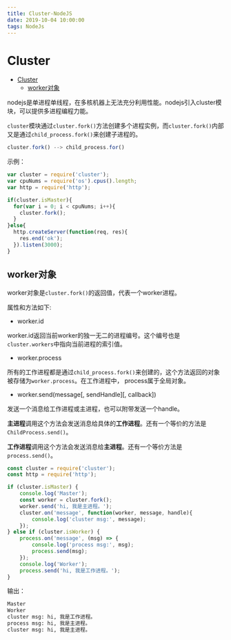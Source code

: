 ```yaml
---
title: Cluster-NodeJS
date: 2019-10-04 10:00:00
tags: NodeJs
---
```


# Cluster

<!-- @import "[TOC]" {cmd="toc" depthFrom=1 depthTo=6 orderedList=false} -->

<!-- code_chunk_output -->

- [Cluster](#cluster)
  - [worker对象](#worker对象)

<!-- /code_chunk_output -->

nodejs是单进程单线程，在多核机器上无法充分利用性能。nodejs引入cluster模块，可以提供多进程编程力能。

`cluster`模块通过`cluster.fork()`方法创建多个进程实例，而`cluster.fork()`内部又是通过`child_process.fork()`来创建子进程的。

```js
cluster.fork() --> child_process.for()
```

示例：

```js
var cluster = require('cluster');
var cpuNums = require('os').cpus().length;
var http = require('http');

if(cluster.isMaster){
  for(var i = 0; i < cpuNums; i++){
    cluster.fork();
  }
}else{
  http.createServer(function(req, res){
    res.end('ok');
  }).listen(3000);
}
```

## worker对象

worker对象是`cluster.fork()`的返回值，代表一个worker进程。

属性和方法如下:

- worker.id

worker.id返回当前worker的独一无二的进程编号。这个编号也是`cluster.workers`中指向当前进程的索引值。

- worker.process

所有的工作进程都是通过`child_process.fork()`来创建的，这个方法返回的对象被存储为`worker.process`。在工作进程中， process属于全局对象。

- worker.send(message[, sendHandle][, callback])

发送一个消息给工作进程或主进程，也可以附带发送一个handle。

**主进程**调用这个方法会发送消息给具体的**工作进程**。还有一个等价的方法是`ChildProcess.send()`。

**工作进程**调用这个方法会发送消息给**主进程**。还有一个等价方法是`process.send()`。

```js
const cluster = require('cluster');
const http = require('http');

if (cluster.isMaster) {
    console.log('Master');
    const worker = cluster.fork();
    worker.send('hi, 我是主进程。');
    cluster.on('message', function(worker, message, handle){
        console.log('cluster msg:', message);
    });
} else if (cluster.isWorker) {
    process.on('message', (msg) => {
        console.log('process msg:', msg);
        process.send(msg);
    });
    console.log('Worker');
    process.send('hi, 我是工作进程。');
}
```

输出：

```bash
Master
Worker
cluster msg: hi, 我是工作进程。
process msg: hi, 我是主进程。
cluster msg: hi, 我是主进程。
```